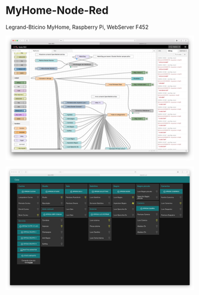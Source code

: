 # MyHome-Node-Red
Legrand-Bticino MyHome, Raspberry Pi, WebServer F452

![alt text](Node-Red_Program.png "Programma")

![alt text](Node-Red_UI.png "Interfaccia utente")
